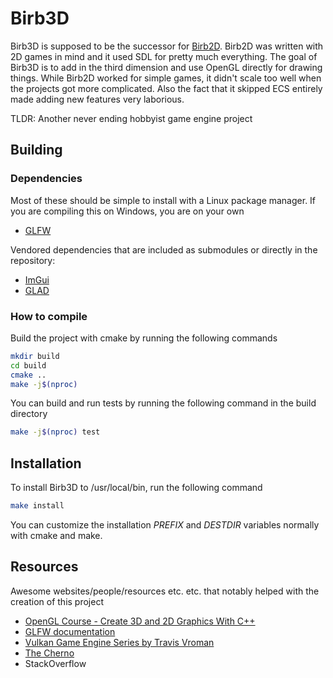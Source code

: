 # Birb3D

Birb3D is supposed to be the successor for [Birb2D](http://birbgitfh224rep6tmdofmr6qlo6wx43umqzt3hjubnncr55sdlfmtad.onion/toasterbirb/Birb2D). Birb2D was written with 2D games in mind and it used SDL for pretty much everything. The goal of Birb3D is to add in the third dimension and use OpenGL directly for drawing things. While Birb2D worked for simple games, it didn't scale too well when the projects got more complicated. Also the fact that it skipped ECS entirely made adding new features very laborious.

TLDR: Another never ending hobbyist game engine project

## Building

### Dependencies
Most of these should be simple to install with a Linux package manager. If you are compiling this on Windows, you are on your own
- [GLFW](https://www.glfw.org/)

Vendored dependencies that are included as submodules or directly in the repository:
- [ImGui](https://github.com/ocornut/imgui/tree/docking)
- [GLAD](https://github.com/Dav1dde/glad)

### How to compile
Build the project with cmake by running the following commands
```sh
mkdir build
cd build
cmake ..
make -j$(nproc)
```

You can build and run tests by running the following command in the build directory
```sh
make -j$(nproc) test
```

## Installation
To install Birb3D to /usr/local/bin, run the following command
```sh
make install
```
You can customize the installation *PREFIX* and *DESTDIR* variables normally with cmake and make.

## Resources
Awesome websites/people/resources etc. etc. that notably helped with the creation of this project

- [OpenGL Course - Create 3D and 2D Graphics With C++](https://www.youtube.com/watch?v=45MIykWJ-C4&t=1716)
- [GLFW documentation](https://www.glfw.org/documentation.html)
- [Vulkan Game Engine Series by Travis Vroman](https://www.youtube.com/watch?v=teg23SJlyl8)
- [The Cherno](https://www.youtube.com/channel/UCQ-W1KE9EYfdxhL6S4twUNw)
- StackOverflow
